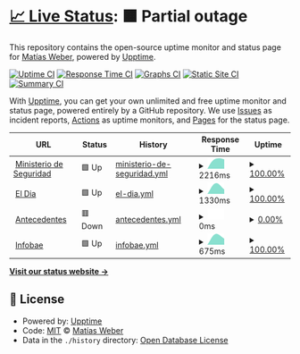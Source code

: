 # [📈 Live Status](https://matiwiber.github.io/status-page): <!--live status--> **🟧 Partial outage**

This repository contains the open-source uptime monitor and status page for [Matías Weber](https://matiwiber.github.io/status-page), powered by [Upptime](https://github.com/upptime/upptime).

[![Uptime CI](https://github.com/matiwiber/status-page/workflows/Uptime%20CI/badge.svg)](https://github.com/matiwiber/status-page/actions?query=workflow%3A%22Uptime+CI%22)
[![Response Time CI](https://github.com/matiwiber/status-page/workflows/Response%20Time%20CI/badge.svg)](https://github.com/matiwiber/status-page/actions?query=workflow%3A%22Response+Time+CI%22)
[![Graphs CI](https://github.com/matiwiber/status-page/workflows/Graphs%20CI/badge.svg)](https://github.com/matiwiber/status-page/actions?query=workflow%3A%22Graphs+CI%22)
[![Static Site CI](https://github.com/matiwiber/status-page/workflows/Static%20Site%20CI/badge.svg)](https://github.com/matiwiber/status-page/actions?query=workflow%3A%22Static+Site+CI%22)
[![Summary CI](https://github.com/matiwiber/status-page/workflows/Summary%20CI/badge.svg)](https://github.com/matiwiber/status-page/actions?query=workflow%3A%22Summary+CI%22)

With [Upptime](https://upptime.js.org), you can get your own unlimited and free uptime monitor and status page, powered entirely by a GitHub repository. We use [Issues](https://github.com/matiwiber/status-page/issues) as incident reports, [Actions](https://github.com/matiwiber/status-page/actions) as uptime monitors, and [Pages](https://matiwiber.github.io/status-page) for the status page.

<!--start: status pages-->
<!-- This summary is generated by Upptime (https://github.com/upptime/upptime) -->
<!-- Do not edit this manually, your changes will be overwritten -->
<!-- prettier-ignore -->
| URL | Status | History | Response Time | Uptime |
| --- | ------ | ------- | ------------- | ------ |
| <img alt="" src="https://icons.duckduckgo.com/ip3/null.ico" height="13"> [Ministerio de Seguridad](www.mseg.gba.gov.ar) | 🟩 Up | [ministerio-de-seguridad.yml](https://github.com/matiwiber/status-page/commits/HEAD/history/ministerio-de-seguridad.yml) | <details><summary><img alt="Response time graph" src="./graphs/ministerio-de-seguridad/response-time-week.png" height="20"> 2216ms</summary><br><a href="https://matiwiber.github.io/status-page/history/ministerio-de-seguridad"><img alt="Response time 2216" src="https://img.shields.io/endpoint?url=https%3A%2F%2Fraw.githubusercontent.com%2Fmatiwiber%2Fstatus-page%2FHEAD%2Fapi%2Fministerio-de-seguridad%2Fresponse-time.json"></a><br><a href="https://matiwiber.github.io/status-page/history/ministerio-de-seguridad"><img alt="24-hour response time 2216" src="https://img.shields.io/endpoint?url=https%3A%2F%2Fraw.githubusercontent.com%2Fmatiwiber%2Fstatus-page%2FHEAD%2Fapi%2Fministerio-de-seguridad%2Fresponse-time-day.json"></a><br><a href="https://matiwiber.github.io/status-page/history/ministerio-de-seguridad"><img alt="7-day response time 2216" src="https://img.shields.io/endpoint?url=https%3A%2F%2Fraw.githubusercontent.com%2Fmatiwiber%2Fstatus-page%2FHEAD%2Fapi%2Fministerio-de-seguridad%2Fresponse-time-week.json"></a><br><a href="https://matiwiber.github.io/status-page/history/ministerio-de-seguridad"><img alt="30-day response time 2216" src="https://img.shields.io/endpoint?url=https%3A%2F%2Fraw.githubusercontent.com%2Fmatiwiber%2Fstatus-page%2FHEAD%2Fapi%2Fministerio-de-seguridad%2Fresponse-time-month.json"></a><br><a href="https://matiwiber.github.io/status-page/history/ministerio-de-seguridad"><img alt="1-year response time 2216" src="https://img.shields.io/endpoint?url=https%3A%2F%2Fraw.githubusercontent.com%2Fmatiwiber%2Fstatus-page%2FHEAD%2Fapi%2Fministerio-de-seguridad%2Fresponse-time-year.json"></a></details> | <details><summary><a href="https://matiwiber.github.io/status-page/history/ministerio-de-seguridad">100.00%</a></summary><a href="https://matiwiber.github.io/status-page/history/ministerio-de-seguridad"><img alt="All-time uptime 100.00%" src="https://img.shields.io/endpoint?url=https%3A%2F%2Fraw.githubusercontent.com%2Fmatiwiber%2Fstatus-page%2FHEAD%2Fapi%2Fministerio-de-seguridad%2Fuptime.json"></a><br><a href="https://matiwiber.github.io/status-page/history/ministerio-de-seguridad"><img alt="24-hour uptime 100.00%" src="https://img.shields.io/endpoint?url=https%3A%2F%2Fraw.githubusercontent.com%2Fmatiwiber%2Fstatus-page%2FHEAD%2Fapi%2Fministerio-de-seguridad%2Fuptime-day.json"></a><br><a href="https://matiwiber.github.io/status-page/history/ministerio-de-seguridad"><img alt="7-day uptime 100.00%" src="https://img.shields.io/endpoint?url=https%3A%2F%2Fraw.githubusercontent.com%2Fmatiwiber%2Fstatus-page%2FHEAD%2Fapi%2Fministerio-de-seguridad%2Fuptime-week.json"></a><br><a href="https://matiwiber.github.io/status-page/history/ministerio-de-seguridad"><img alt="30-day uptime 100.00%" src="https://img.shields.io/endpoint?url=https%3A%2F%2Fraw.githubusercontent.com%2Fmatiwiber%2Fstatus-page%2FHEAD%2Fapi%2Fministerio-de-seguridad%2Fuptime-month.json"></a><br><a href="https://matiwiber.github.io/status-page/history/ministerio-de-seguridad"><img alt="1-year uptime 100.00%" src="https://img.shields.io/endpoint?url=https%3A%2F%2Fraw.githubusercontent.com%2Fmatiwiber%2Fstatus-page%2FHEAD%2Fapi%2Fministerio-de-seguridad%2Fuptime-year.json"></a></details>
| <img alt="" src="https://icons.duckduckgo.com/ip3/www.eldia.com.ico" height="13"> [El Dia](https://www.eldia.com/) | 🟩 Up | [el-dia.yml](https://github.com/matiwiber/status-page/commits/HEAD/history/el-dia.yml) | <details><summary><img alt="Response time graph" src="./graphs/el-dia/response-time-week.png" height="20"> 1330ms</summary><br><a href="https://matiwiber.github.io/status-page/history/el-dia"><img alt="Response time 1330" src="https://img.shields.io/endpoint?url=https%3A%2F%2Fraw.githubusercontent.com%2Fmatiwiber%2Fstatus-page%2FHEAD%2Fapi%2Fel-dia%2Fresponse-time.json"></a><br><a href="https://matiwiber.github.io/status-page/history/el-dia"><img alt="24-hour response time 1330" src="https://img.shields.io/endpoint?url=https%3A%2F%2Fraw.githubusercontent.com%2Fmatiwiber%2Fstatus-page%2FHEAD%2Fapi%2Fel-dia%2Fresponse-time-day.json"></a><br><a href="https://matiwiber.github.io/status-page/history/el-dia"><img alt="7-day response time 1330" src="https://img.shields.io/endpoint?url=https%3A%2F%2Fraw.githubusercontent.com%2Fmatiwiber%2Fstatus-page%2FHEAD%2Fapi%2Fel-dia%2Fresponse-time-week.json"></a><br><a href="https://matiwiber.github.io/status-page/history/el-dia"><img alt="30-day response time 1330" src="https://img.shields.io/endpoint?url=https%3A%2F%2Fraw.githubusercontent.com%2Fmatiwiber%2Fstatus-page%2FHEAD%2Fapi%2Fel-dia%2Fresponse-time-month.json"></a><br><a href="https://matiwiber.github.io/status-page/history/el-dia"><img alt="1-year response time 1330" src="https://img.shields.io/endpoint?url=https%3A%2F%2Fraw.githubusercontent.com%2Fmatiwiber%2Fstatus-page%2FHEAD%2Fapi%2Fel-dia%2Fresponse-time-year.json"></a></details> | <details><summary><a href="https://matiwiber.github.io/status-page/history/el-dia">100.00%</a></summary><a href="https://matiwiber.github.io/status-page/history/el-dia"><img alt="All-time uptime 100.00%" src="https://img.shields.io/endpoint?url=https%3A%2F%2Fraw.githubusercontent.com%2Fmatiwiber%2Fstatus-page%2FHEAD%2Fapi%2Fel-dia%2Fuptime.json"></a><br><a href="https://matiwiber.github.io/status-page/history/el-dia"><img alt="24-hour uptime 100.00%" src="https://img.shields.io/endpoint?url=https%3A%2F%2Fraw.githubusercontent.com%2Fmatiwiber%2Fstatus-page%2FHEAD%2Fapi%2Fel-dia%2Fuptime-day.json"></a><br><a href="https://matiwiber.github.io/status-page/history/el-dia"><img alt="7-day uptime 100.00%" src="https://img.shields.io/endpoint?url=https%3A%2F%2Fraw.githubusercontent.com%2Fmatiwiber%2Fstatus-page%2FHEAD%2Fapi%2Fel-dia%2Fuptime-week.json"></a><br><a href="https://matiwiber.github.io/status-page/history/el-dia"><img alt="30-day uptime 100.00%" src="https://img.shields.io/endpoint?url=https%3A%2F%2Fraw.githubusercontent.com%2Fmatiwiber%2Fstatus-page%2FHEAD%2Fapi%2Fel-dia%2Fuptime-month.json"></a><br><a href="https://matiwiber.github.io/status-page/history/el-dia"><img alt="1-year uptime 100.00%" src="https://img.shields.io/endpoint?url=https%3A%2F%2Fraw.githubusercontent.com%2Fmatiwiber%2Fstatus-page%2FHEAD%2Fapi%2Fel-dia%2Fuptime-year.json"></a></details>
| <img alt="" src="https://icons.duckduckgo.com/ip3/antecedentes.mseg.gba.gov.ar.ico" height="13"> [Antecedentes](https://antecedentes.mseg.gba.gov.ar) | 🟥 Down | [antecedentes.yml](https://github.com/matiwiber/status-page/commits/HEAD/history/antecedentes.yml) | <details><summary><img alt="Response time graph" src="./graphs/antecedentes/response-time-week.png" height="20"> 0ms</summary><br><a href="https://matiwiber.github.io/status-page/history/antecedentes"><img alt="Response time 0" src="https://img.shields.io/endpoint?url=https%3A%2F%2Fraw.githubusercontent.com%2Fmatiwiber%2Fstatus-page%2FHEAD%2Fapi%2Fantecedentes%2Fresponse-time.json"></a><br><a href="https://matiwiber.github.io/status-page/history/antecedentes"><img alt="24-hour response time 0" src="https://img.shields.io/endpoint?url=https%3A%2F%2Fraw.githubusercontent.com%2Fmatiwiber%2Fstatus-page%2FHEAD%2Fapi%2Fantecedentes%2Fresponse-time-day.json"></a><br><a href="https://matiwiber.github.io/status-page/history/antecedentes"><img alt="7-day response time 0" src="https://img.shields.io/endpoint?url=https%3A%2F%2Fraw.githubusercontent.com%2Fmatiwiber%2Fstatus-page%2FHEAD%2Fapi%2Fantecedentes%2Fresponse-time-week.json"></a><br><a href="https://matiwiber.github.io/status-page/history/antecedentes"><img alt="30-day response time 0" src="https://img.shields.io/endpoint?url=https%3A%2F%2Fraw.githubusercontent.com%2Fmatiwiber%2Fstatus-page%2FHEAD%2Fapi%2Fantecedentes%2Fresponse-time-month.json"></a><br><a href="https://matiwiber.github.io/status-page/history/antecedentes"><img alt="1-year response time 0" src="https://img.shields.io/endpoint?url=https%3A%2F%2Fraw.githubusercontent.com%2Fmatiwiber%2Fstatus-page%2FHEAD%2Fapi%2Fantecedentes%2Fresponse-time-year.json"></a></details> | <details><summary><a href="https://matiwiber.github.io/status-page/history/antecedentes">0.00%</a></summary><a href="https://matiwiber.github.io/status-page/history/antecedentes"><img alt="All-time uptime 0.00%" src="https://img.shields.io/endpoint?url=https%3A%2F%2Fraw.githubusercontent.com%2Fmatiwiber%2Fstatus-page%2FHEAD%2Fapi%2Fantecedentes%2Fuptime.json"></a><br><a href="https://matiwiber.github.io/status-page/history/antecedentes"><img alt="24-hour uptime 0.00%" src="https://img.shields.io/endpoint?url=https%3A%2F%2Fraw.githubusercontent.com%2Fmatiwiber%2Fstatus-page%2FHEAD%2Fapi%2Fantecedentes%2Fuptime-day.json"></a><br><a href="https://matiwiber.github.io/status-page/history/antecedentes"><img alt="7-day uptime 0.00%" src="https://img.shields.io/endpoint?url=https%3A%2F%2Fraw.githubusercontent.com%2Fmatiwiber%2Fstatus-page%2FHEAD%2Fapi%2Fantecedentes%2Fuptime-week.json"></a><br><a href="https://matiwiber.github.io/status-page/history/antecedentes"><img alt="30-day uptime 0.00%" src="https://img.shields.io/endpoint?url=https%3A%2F%2Fraw.githubusercontent.com%2Fmatiwiber%2Fstatus-page%2FHEAD%2Fapi%2Fantecedentes%2Fuptime-month.json"></a><br><a href="https://matiwiber.github.io/status-page/history/antecedentes"><img alt="1-year uptime 0.00%" src="https://img.shields.io/endpoint?url=https%3A%2F%2Fraw.githubusercontent.com%2Fmatiwiber%2Fstatus-page%2FHEAD%2Fapi%2Fantecedentes%2Fuptime-year.json"></a></details>
| <img alt="" src="https://icons.duckduckgo.com/ip3/www.infobae.com.ico" height="13"> [Infobae](https://www.infobae.com/) | 🟩 Up | [infobae.yml](https://github.com/matiwiber/status-page/commits/HEAD/history/infobae.yml) | <details><summary><img alt="Response time graph" src="./graphs/infobae/response-time-week.png" height="20"> 675ms</summary><br><a href="https://matiwiber.github.io/status-page/history/infobae"><img alt="Response time 675" src="https://img.shields.io/endpoint?url=https%3A%2F%2Fraw.githubusercontent.com%2Fmatiwiber%2Fstatus-page%2FHEAD%2Fapi%2Finfobae%2Fresponse-time.json"></a><br><a href="https://matiwiber.github.io/status-page/history/infobae"><img alt="24-hour response time 675" src="https://img.shields.io/endpoint?url=https%3A%2F%2Fraw.githubusercontent.com%2Fmatiwiber%2Fstatus-page%2FHEAD%2Fapi%2Finfobae%2Fresponse-time-day.json"></a><br><a href="https://matiwiber.github.io/status-page/history/infobae"><img alt="7-day response time 675" src="https://img.shields.io/endpoint?url=https%3A%2F%2Fraw.githubusercontent.com%2Fmatiwiber%2Fstatus-page%2FHEAD%2Fapi%2Finfobae%2Fresponse-time-week.json"></a><br><a href="https://matiwiber.github.io/status-page/history/infobae"><img alt="30-day response time 675" src="https://img.shields.io/endpoint?url=https%3A%2F%2Fraw.githubusercontent.com%2Fmatiwiber%2Fstatus-page%2FHEAD%2Fapi%2Finfobae%2Fresponse-time-month.json"></a><br><a href="https://matiwiber.github.io/status-page/history/infobae"><img alt="1-year response time 675" src="https://img.shields.io/endpoint?url=https%3A%2F%2Fraw.githubusercontent.com%2Fmatiwiber%2Fstatus-page%2FHEAD%2Fapi%2Finfobae%2Fresponse-time-year.json"></a></details> | <details><summary><a href="https://matiwiber.github.io/status-page/history/infobae">100.00%</a></summary><a href="https://matiwiber.github.io/status-page/history/infobae"><img alt="All-time uptime 100.00%" src="https://img.shields.io/endpoint?url=https%3A%2F%2Fraw.githubusercontent.com%2Fmatiwiber%2Fstatus-page%2FHEAD%2Fapi%2Finfobae%2Fuptime.json"></a><br><a href="https://matiwiber.github.io/status-page/history/infobae"><img alt="24-hour uptime 100.00%" src="https://img.shields.io/endpoint?url=https%3A%2F%2Fraw.githubusercontent.com%2Fmatiwiber%2Fstatus-page%2FHEAD%2Fapi%2Finfobae%2Fuptime-day.json"></a><br><a href="https://matiwiber.github.io/status-page/history/infobae"><img alt="7-day uptime 100.00%" src="https://img.shields.io/endpoint?url=https%3A%2F%2Fraw.githubusercontent.com%2Fmatiwiber%2Fstatus-page%2FHEAD%2Fapi%2Finfobae%2Fuptime-week.json"></a><br><a href="https://matiwiber.github.io/status-page/history/infobae"><img alt="30-day uptime 100.00%" src="https://img.shields.io/endpoint?url=https%3A%2F%2Fraw.githubusercontent.com%2Fmatiwiber%2Fstatus-page%2FHEAD%2Fapi%2Finfobae%2Fuptime-month.json"></a><br><a href="https://matiwiber.github.io/status-page/history/infobae"><img alt="1-year uptime 100.00%" src="https://img.shields.io/endpoint?url=https%3A%2F%2Fraw.githubusercontent.com%2Fmatiwiber%2Fstatus-page%2FHEAD%2Fapi%2Finfobae%2Fuptime-year.json"></a></details>

<!--end: status pages-->

[**Visit our status website →**](https://matiwiber.github.io/status-page)

## 📄 License

- Powered by: [Upptime](https://github.com/upptime/upptime)
- Code: [MIT](./LICENSE) © [Matías Weber](https://matiwiber.github.io/status-page)
- Data in the `./history` directory: [Open Database License](https://opendatacommons.org/licenses/odbl/1-0/)
